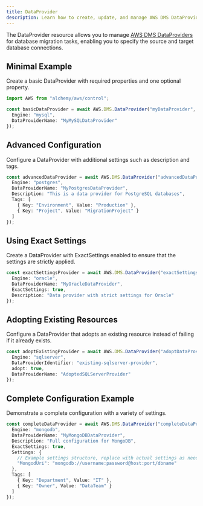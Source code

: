 ```yaml
---
title: DataProvider
description: Learn how to create, update, and manage AWS DMS DataProviders using Alchemy Cloud Control.
---
```



The DataProvider resource allows you to manage [AWS DMS DataProviders](https://docs.aws.amazon.com/dms/latest/userguide/) for database migration tasks, enabling you to specify the source and target database connections.

## Minimal Example

Create a basic DataProvider with required properties and one optional property.

```ts
import AWS from "alchemy/aws/control";

const basicDataProvider = await AWS.DMS.DataProvider("myDataProvider", {
  Engine: "mysql",
  DataProviderName: "MyMySQLDataProvider"
});
```

## Advanced Configuration

Configure a DataProvider with additional settings such as description and tags.

```ts
const advancedDataProvider = await AWS.DMS.DataProvider("advancedDataProvider", {
  Engine: "postgres",
  DataProviderName: "MyPostgresDataProvider",
  Description: "This is a data provider for PostgreSQL databases",
  Tags: [
    { Key: "Environment", Value: "Production" },
    { Key: "Project", Value: "MigrationProject" }
  ]
});
```

## Using Exact Settings

Create a DataProvider with ExactSettings enabled to ensure that the settings are strictly applied.

```ts
const exactSettingsProvider = await AWS.DMS.DataProvider("exactSettingsDataProvider", {
  Engine: "oracle",
  DataProviderName: "MyOracleDataProvider",
  ExactSettings: true,
  Description: "Data provider with strict settings for Oracle"
});
```

## Adopting Existing Resources

Configure a DataProvider that adopts an existing resource instead of failing if it already exists.

```ts
const adoptExistingProvider = await AWS.DMS.DataProvider("adoptDataProvider", {
  Engine: "sqlserver",
  DataProviderIdentifier: "existing-sqlserver-provider",
  adopt: true,
  DataProviderName: "AdoptedSQLServerProvider"
});
```

## Complete Configuration Example

Demonstrate a complete configuration with a variety of settings.

```ts
const completeDataProvider = await AWS.DMS.DataProvider("completeDataProvider", {
  Engine: "mongodb",
  DataProviderName: "MyMongoDBDataProvider",
  Description: "Full configuration for MongoDB",
  ExactSettings: true,
  Settings: {
    // Example settings structure, replace with actual settings as needed
    "MongodUri": "mongodb://username:password@host:port/dbname"
  },
  Tags: [
    { Key: "Department", Value: "IT" },
    { Key: "Owner", Value: "DataTeam" }
  ]
});
```
